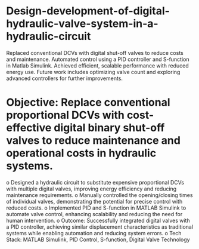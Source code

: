 # Design-development-of-digital-hydraulic-valve-system-in-a-hydraulic-circuit
Replaced conventional DCVs with digital shut-off valves to reduce costs and maintenance. Automated control using a PID controller and S-function in Matlab Simulink. Achieved efficient, scalable performance with reduced energy use. Future work includes optimizing valve count and exploring advanced controllers for further improvements.

# Objective: Replace conventional proportional DCVs with cost-effective digital binary shut-off valves to reduce maintenance and operational costs in hydraulic systems.
o	Designed a hydraulic circuit to substitute expensive proportional DCVs with multiple digital valves, improving energy efficiency and reducing maintenance requirements.
o	Manually controlled the opening/closing times of individual valves, demonstrating the potential for precise control with reduced costs.
o	Implemented PID and S-function in MATLAB Simulink to automate valve control, enhancing scalability and reducing the need for human intervention.
o	Outcome: Successfully integrated digital valves with a PID controller, achieving similar displacement characteristics as traditional systems while enabling automation and reducing system errors.
o	Tech Stack: MATLAB Simulink, PID Control, S-function, Digital Valve Technology
